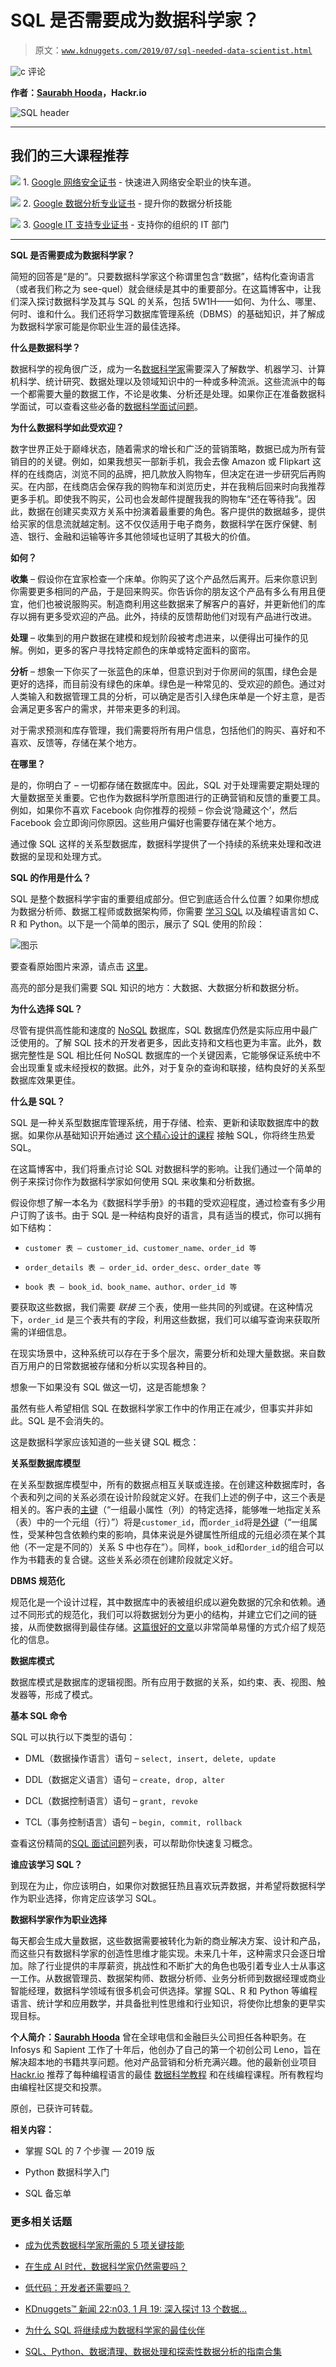 # SQL 是否需要成为数据科学家？

> 原文：[`www.kdnuggets.com/2019/07/sql-needed-data-scientist.html`](https://www.kdnuggets.com/2019/07/sql-needed-data-scientist.html)

![c](img/3d9c022da2d331bb56691a9617b91b90.png) 评论

**作者：[Saurabh Hooda](https://www.linkedin.com/in/hoodasaurabh/)，Hackr.io**

![SQL header](img/7b90faf67d8c5a9b93c5838add6004a0.png)

* * *

## 我们的三大课程推荐

![](img/0244c01ba9267c002ef39d4907e0b8fb.png) 1\. [Google 网络安全证书](https://www.kdnuggets.com/google-cybersecurity) - 快速进入网络安全职业的快车道。

![](img/e225c49c3c91745821c8c0368bf04711.png) 2\. [Google 数据分析专业证书](https://www.kdnuggets.com/google-data-analytics) - 提升你的数据分析技能

![](img/0244c01ba9267c002ef39d4907e0b8fb.png) 3\. [Google IT 支持专业证书](https://www.kdnuggets.com/google-itsupport) - 支持你的组织的 IT 部门

* * *

**SQL 是否需要成为数据科学家？**

简短的回答是“是的”。只要数据科学家这个称谓里包含“数据”，结构化查询语言（或者我们称之为 see-quel）就会继续是其中的重要部分。在这篇博客中，让我们深入探讨数据科学及其与 SQL 的关系，包括 5W1H——如何、为什么、哪里、何时、谁和什么。我们还将学习数据库管理系统（DBMS）的基础知识，并了解成为数据科学家可能是你职业生涯的最佳选择。

**什么是数据科学？**

数据科学的视角很广泛，成为一名[数据科学家](https://hackr.io/blog/how-to-become-a-data-scientist)需要深入了解数学、机器学习、计算机科学、统计研究、数据处理以及领域知识中的一种或多种流派。这些流派中的每一个都需要大量的数据工作，不论是收集、分析还是处理。如果你正在准备数据科学面试，可以查看这些必备的[数据科学面试问题](https://hackr.io/blog/data-science-interview-questions)。

**为什么数据科学如此受欢迎？**

数字世界正处于巅峰状态，随着需求的增长和广泛的营销策略，数据已成为所有营销目的的关键。例如，如果我想买一部新手机，我会去像 Amazon 或 Flipkart 这样的在线商店，浏览不同的品牌，把几款放入购物车，但决定在进一步研究后再购买。在内部，在线商店会保存我的购物车和浏览历史，并在我稍后回来时向我推荐更多手机。即使我不购买，公司也会发邮件提醒我我的购物车“还在等待我”。因此，数据在创建买卖双方关系中扮演着最重要的角色。客户提供的数据越多，提供给买家的信息流就越定制。这不仅仅适用于电子商务，数据科学在医疗保健、制造、银行、金融和运输等许多其他领域也证明了其极大的价值。

**如何？**

**收集** – 假设你在宜家检查一个床单。你购买了这个产品然后离开。后来你意识到你需要更多相同的产品，于是回来购买。你告诉你的朋友这个产品有多么有用且便宜，他们也被说服购买。制造商利用这些数据来了解客户的喜好，并更新他们的库存以拥有更多受欢迎的产品。此外，持续的反馈帮助他们对现有产品进行改进。

**处理** – 收集到的用户数据在建模和规划阶段被考虑进来，以便得出可操作的见解。例如，更多的客户寻找特定颜色的床单或特定面料的窗帘。

**分析** – 想象一下你买了一张蓝色的床单，但意识到对于你房间的氛围，绿色会是更好的选择，而目前没有绿色的床单。绿色是一种常见的、受欢迎的颜色。通过对人类输入和数据管理工具的分析，可以确定是否引入绿色床单是一个好主意，是否会满足更多客户的需求，并带来更多的利润。

对于需求预测和库存管理，我们需要将所有用户信息，包括他们的购买、喜好和不喜欢、反馈等，存储在某个地方。

**在哪里？**

是的，你明白了 – 一切都存储在数据库中。因此，SQL 对于处理需要定期处理的大量数据至关重要。它也作为数据科学所意图进行的正确营销和反馈的重要工具。例如，如果你不喜欢 Facebook 向你推荐的视频 – 你会说‘隐藏这个’，然后 Facebook 会立即询问你原因。这些用户偏好也需要存储在某个地方。

通过像 SQL 这样的关系型数据库，数据科学提供了一个持续的系统来处理和改进数据的呈现和处理方式。

**SQL 的作用是什么？**

SQL 是整个数据科学宇宙的重要组成部分。但它到底适合什么位置？如果你想成为数据分析师、数据工程师或数据架构师，你需要 [学习 SQL](https://techsherlock.com/sql-full-form/) 以及编程语言如 C、R 和 Python。以下是一个简单的图示，展示了 SQL 使用的阶段：

![图示](img/847e336e537f1bff42c053d0b3765322.png)

要查看原始图片来源，请点击 [这里](https://dimensionless.in/understanding-different-components-roles-in-data-science/)。

高亮的部分是我们需要 SQL 知识的地方：大数据、大数据分析和数据分析。

**为什么选择 SQL？**

尽管有提供高性能和速度的 [NoSQL](https://hackr.io/blog/nosql-vs-sql) 数据库，SQL 数据库仍然是实际应用中最广泛使用的。了解 SQL 技术的开发者更多，因此支持和文档也更为丰富。此外，数据完整性是 SQL 相比任何 NoSQL 数据库的一个关键因素，它能够保证系统中不会出现重复或未经授权的数据。此外，对于复杂的查询和联接，结构良好的关系型数据库效果更佳。

**什么是 SQL？**

SQL 是一种关系型数据库管理系统，用于存储、检索、更新和读取数据库中的数据。如果你从基础知识开始通过 [这个精心设计的课程](https://hackr.io/tutorial/sql-for-newbies-data-analysis-for-beginners) 接触 SQL，你将终生热爱 SQL。

在这篇博客中，我们将重点讨论 SQL 对数据科学的影响。让我们通过一个简单的例子来探讨你作为数据科学家如何使用 SQL 来收集和分析数据。

假设你想了解一本名为《数据科学手册》的书籍的受欢迎程度，通过检查有多少用户订购了该书。由于 SQL 是一种结构良好的语言，具有适当的模式，你可以拥有如下结构：

+   `customer 表 – customer_id、customer_name、order_id 等`

+   `order_details 表 – order_id、order_desc、order_date 等`

+   `book 表 – book_id、book_name、author、order_id 等`

要获取这些数据，我们需要 *联接* 三个表，使用一些共同的列或键。在这种情况下，`order_id` 是三个表共有的字段，利用这些数据，我们可以编写查询来获取所需的详细信息。

在现实场景中，这种系统可以存在于多个层次，需要分析和处理大量数据。来自数百万用户的日常数据被存储和分析以实现各种目的。

想象一下如果没有 SQL 做这一切，这是否能想象？

虽然有些人希望相信 SQL 在数据科学家工作中的作用正在减少，但事实并非如此。SQL 是不会消失的。

这是数据科学家应该知道的一些关键 SQL 概念：

**关系型数据库模型**

在关系型数据库模型中，所有的数据点相互关联或连接。在创建这种数据库时，各个表和列之间的关系必须在设计阶段就定义好。在我们上述的例子中，这三个表是相关的。客户表的[主键](https://en.wikipedia.org/wiki/Primary_key)（“一组最小属性（列）的特定选择，能够唯一地指定关系（表）中的一个元组（行）”）将是`customer_id`，而`order_id`将是[外键](https://en.wikipedia.org/wiki/Foreign_key)（“一组属性，受某种包含依赖约束的影响，具体来说是外键属性所组成的元组必须在某个其他（不一定是不同的）关系 S 中也存在”）。同样，`book_id`和`order_id`的组合可以作为书籍表的复合键。这些关系必须在创建阶段就定义好。

**DBMS 规范化**

规范化是一个设计过程，其中数据库中的表被组织成以避免数据的冗余和依赖。通过不同形式的规范化，我们可以将数据划分为更小的结构，并建立它们之间的链接，从而使数据得到最佳存储。[这篇很好的文章](https://hackr.io/blog/dbms-normalization)以非常简单易懂的方式介绍了规范化的信息。

**数据库模式**

数据库模式是数据库的逻辑视图。所有应用于数据的关系，如约束、表、视图、触发器等，形成了模式。

**基本 SQL 命令**

SQL 可以执行以下类型的语句：

+   DML（数据操作语言）语句 – `select, insert, delete, update`

+   DDL（数据定义语言）语句 – `create, drop, alter`

+   DCL（数据控制语言）语句 – `grant, revoke`

+   TCL（事务控制语言）语句 – `begin, commit, rollback`

查看这份精简的[SQL 面试问题](https://hackr.io/blog/top-sql-interview-questions)列表，可以帮助你快速复习概念。

**谁应该学习 SQL？**

到现在为止，你应该明白，如果你对数据狂热且喜欢玩弄数据，并希望将数据科学作为职业选择，你肯定应该学习 SQL。

**数据科学家作为职业选择**

每天都会生成大量数据，这些数据需要被转化为新的商业解决方案、设计和产品，而这些只有数据科学家的创造性思维才能实现。未来几十年，这种需求只会逐日增加。除了行业提供的丰厚薪资，挑战性和不断扩大的角色也吸引着专业人士从事这一工作。从数据管理员、数据架构师、数据分析师、业务分析师到数据经理或商业智能经理，数据科学领域有很多机会可供选择。掌握 SQL、R 和 Python 等编程语言、统计学和应用数学，并具备批判性思维和行业知识，将使你比想象的更早实现目标。

**个人简介：[Saurabh Hooda](https://www.linkedin.com/in/hoodasaurabh/)** 曾在全球电信和金融巨头公司担任各种职务。在 Infosys 和 Sapient 工作了十年后，他创办了自己的第一个初创公司 Leno，旨在解决超本地的书籍共享问题。他对产品营销和分析充满兴趣。他的最新创业项目 [Hackr.io](https://hackr.io/) 推荐了每种编程语言的最佳 [数据科学教程](https://hackr.io/tutorials/learn-data-science) 和在线编程课程。所有教程均由编程社区提交和投票。

原创，已获许可转载。

**相关内容：**

+   掌握 SQL 的 7 个步骤 — 2019 版

+   Python 数据科学入门

+   SQL 备忘单

### 更多相关话题

+   [成为优秀数据科学家所需的 5 项关键技能](https://www.kdnuggets.com/2021/12/5-key-skills-needed-become-great-data-scientist.html)

+   [在生成 AI 时代，数据科学家仍然需要吗？](https://www.kdnuggets.com/2023/06/data-scientists-still-needed-age-generative-ai.html)

+   [低代码：开发者还需要吗？](https://www.kdnuggets.com/2022/04/low-code-developers-still-needed.html)

+   [KDnuggets™ 新闻 22:n03, 1 月 19: 深入探讨 13 个数据…](https://www.kdnuggets.com/2022/n03.html)

+   [为什么 SQL 将继续成为数据科学家的最佳伙伴](https://www.kdnuggets.com/2022/07/sql-remain-data-scientist-best-friend.html)

+   [SQL、Python、数据清理、数据处理和探索性数据分析的指南合集](https://www.kdnuggets.com/collection-of-guides-on-mastering-sql-python-data-cleaning-data-wrangling-and-exploratory-data-analysis)
